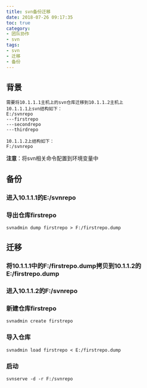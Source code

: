 ```yaml
---
title: svn备份迁移
date: 2018-07-26 09:17:35
toc: true
category:
- 团队协作
- svn
tags:
- svn
- 迁移
- 备份
---
```


## 背景

```
需要将10.1.1.1主机上的svn仓库迁移到10.1.1.2主机上
10.1.1.1上svn结构如下：
E:/svnrepo
---firstrepo
---secondrepo
---thirdrepo

10.1.1.2上结构如下：
F:/svnrepo
```

**注意**：将svn相关命令配置到环境变量中

## 备份

### 进入10.1.1.1的E:/svnrepo

### 导出仓库firstrepo

```
svnadmin dump firstrepo > F:/firstrepo.dump
```

<!-- more -->

## 迁移

### 将10.1.1.1中的F:/firstrepo.dump拷贝到10.1.1.2的E:/firstrepo.dump

### 进入10.1.1.2的F:/svnrepo

### 新建仓库firstrepo

```
svnadmin create firstrepo
```

### 导入仓库

```
svnadmin load firstrepo < E:/firstrepo.dump
```

### 启动

```
svnserve -d -r F:/svnrepo
```